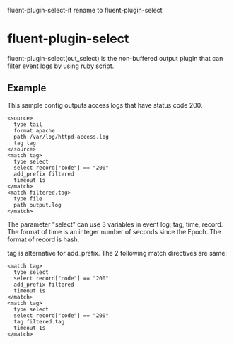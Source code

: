 fluent-plugin-select-if rename to fluent-plugin-select

# fluent-plugin-select

fluent-plugin-select(out\_select) is the non-buffered output plugin that can filter event logs by using ruby script.

## Example

This sample config outputs access logs that have status code 200.

    <source>
      type tail
      format apache
      path /var/log/httpd-access.log
      tag tag
    </source>
    <match tag>
      type select
      select record["code"] == "200"
      add_prefix filtered
      timeout 1s
    </match>
    <match filtered.tag>
      type file
      path output.log
    </match>


The parameter "select" can use 3 variables in event log; tag, time, record. The format of time is an integer number of seconds since the Epoch. The format of record is hash.


tag is alternative for add\_prefix. The 2 following match directives are same:

    <match tag>
      type select
      select record["code"] == "200"
      add_prefix filtered
      timeout 1s
    </match>
    <match tag>
      type select
      select record["code"] == "200"
      tag filtered.tag
      timeout 1s
    </match>

